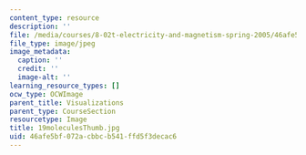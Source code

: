 ```yaml
---
content_type: resource
description: ''
file: /media/courses/8-02t-electricity-and-magnetism-spring-2005/46afe5bf072acbbcb541ffd5f3decac6_19moleculesThumb.jpg
file_type: image/jpeg
image_metadata:
  caption: ''
  credit: ''
  image-alt: ''
learning_resource_types: []
ocw_type: OCWImage
parent_title: Visualizations
parent_type: CourseSection
resourcetype: Image
title: 19moleculesThumb.jpg
uid: 46afe5bf-072a-cbbc-b541-ffd5f3decac6
---
```

